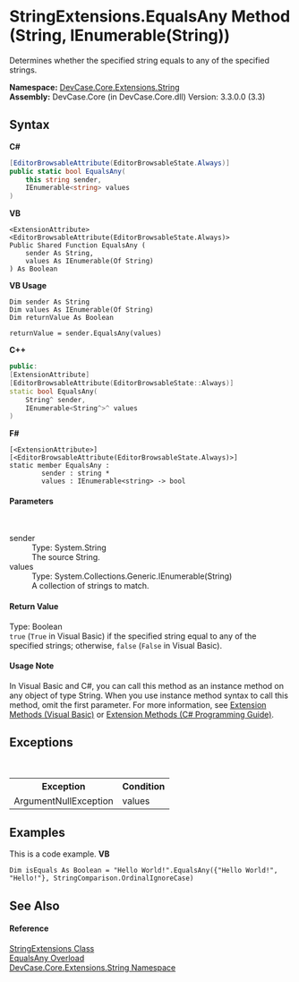 # StringExtensions.EqualsAny Method (String, IEnumerable(String))
 

Determines whether the specified string equals to any of the specified strings.

**Namespace:**&nbsp;<a href="N_DevCase_Core_Extensions_String">DevCase.Core.Extensions.String</a><br />**Assembly:**&nbsp;DevCase.Core (in DevCase.Core.dll) Version: 3.3.0.0 (3.3)

## Syntax

**C#**<br />
``` C#
[EditorBrowsableAttribute(EditorBrowsableState.Always)]
public static bool EqualsAny(
	this string sender,
	IEnumerable<string> values
)
```

**VB**<br />
``` VB
<ExtensionAttribute>
<EditorBrowsableAttribute(EditorBrowsableState.Always)>
Public Shared Function EqualsAny ( 
	sender As String,
	values As IEnumerable(Of String)
) As Boolean
```

**VB Usage**<br />
``` VB Usage
Dim sender As String
Dim values As IEnumerable(Of String)
Dim returnValue As Boolean

returnValue = sender.EqualsAny(values)
```

**C++**<br />
``` C++
public:
[ExtensionAttribute]
[EditorBrowsableAttribute(EditorBrowsableState::Always)]
static bool EqualsAny(
	String^ sender, 
	IEnumerable<String^>^ values
)
```

**F#**<br />
``` F#
[<ExtensionAttribute>]
[<EditorBrowsableAttribute(EditorBrowsableState.Always)>]
static member EqualsAny : 
        sender : string * 
        values : IEnumerable<string> -> bool 

```


#### Parameters
&nbsp;<dl><dt>sender</dt><dd>Type: System.String<br />The source String.</dd><dt>values</dt><dd>Type: System.Collections.Generic.IEnumerable(String)<br />A collection of strings to match.</dd></dl>

#### Return Value
Type: Boolean<br />`true` (`True` in Visual Basic) if the specified string equal to any of the specified strings; otherwise, `false` (`False` in Visual Basic).

#### Usage Note
In Visual Basic and C#, you can call this method as an instance method on any object of type String. When you use instance method syntax to call this method, omit the first parameter. For more information, see <a href="https://docs.microsoft.com/dotnet/visual-basic/programming-guide/language-features/procedures/extension-methods">Extension Methods (Visual Basic)</a> or <a href="https://docs.microsoft.com/dotnet/csharp/programming-guide/classes-and-structs/extension-methods">Extension Methods (C# Programming Guide)</a>.

## Exceptions
&nbsp;<table><tr><th>Exception</th><th>Condition</th></tr><tr><td>ArgumentNullException</td><td>values</td></tr></table>

## Examples
This is a code example. 
**VB**<br />
``` VB
Dim isEquals As Boolean = "Hello World!".EqualsAny({"Hello World!", "Hello!"}, StringComparison.OrdinalIgnoreCase)
```


## See Also


#### Reference
<a href="T_DevCase_Core_Extensions_String_StringExtensions">StringExtensions Class</a><br /><a href="Overload_DevCase_Core_Extensions_String_StringExtensions_EqualsAny">EqualsAny Overload</a><br /><a href="N_DevCase_Core_Extensions_String">DevCase.Core.Extensions.String Namespace</a><br />